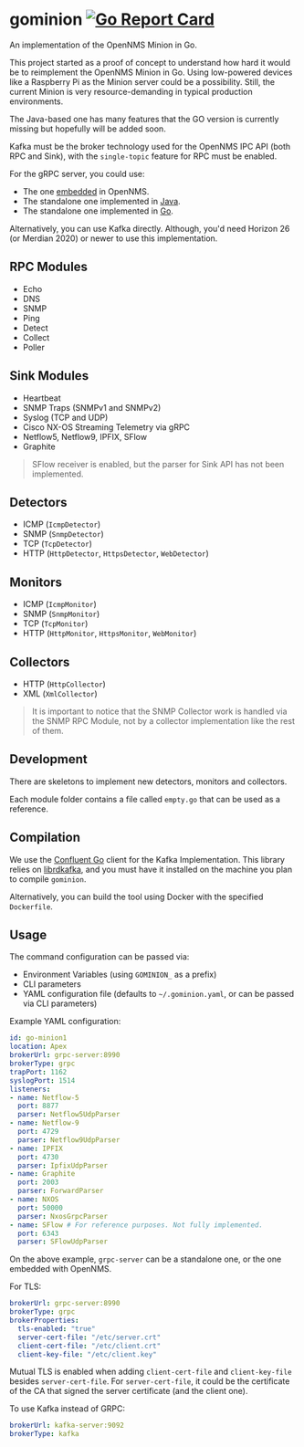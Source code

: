 # gominion [![Go Report Card](https://goreportcard.com/badge/github.com/agalue/gominion)](https://goreportcard.com/report/github.com/agalue/gominion)

An implementation of the OpenNMS Minion in Go.

This project started as a proof of concept to understand how hard it would be to reimplement the OpenNMS Minion in Go. Using low-powered devices like a Raspberry Pi as the Minion server could be a possibility. Still, the current Minion is very resource-demanding in typical production environments.

The Java-based one has many features that the GO version is currently missing but hopefully will be added soon.

Kafka must be the broker technology used for the OpenNMS IPC API (both RPC and Sink), with the `single-topic` feature for RPC must be enabled.

For the gRPC server, you could use:

* The one [embedded](https://docs.opennms.org/opennms/releases/27.1.1/guide-install/guide-install.html#_configure_opennms_horizon_2) in OpenNMS.
* The standalone one implemented in [Java](https://github.com/OpenNMS/grpc-server).
* The standalone one implemented in [Go](https://github.com/agalue/onms-grpc-server).

Alternatively, you can use Kafka directly. Although, you'd need Horizon 26 (or Merdian 2020) or newer to use this implementation.

## RPC Modules

* Echo
* DNS
* SNMP
* Ping
* Detect
* Collect
* Poller

## Sink Modules

* Heartbeat
* SNMP Traps (SNMPv1 and SNMPv2)
* Syslog (TCP and UDP)
* Cisco NX-OS Streaming Telemetry via gRPC
* Netflow5, Netflow9, IPFIX, SFlow
* Graphite

> SFlow receiver is enabled, but the parser for Sink API has not been implemented.

## Detectors

* ICMP (`IcmpDetector`)
* SNMP (`SnmpDetector`)
* TCP (`TcpDetector`)
* HTTP (`HttpDetector`, `HttpsDetector`, `WebDetector`)

## Monitors

* ICMP (`IcmpMonitor`)
* SNMP (`SnmpMonitor`)
* TCP (`TcpMonitor`)
* HTTP (`HttpMonitor`, `HttpsMonitor`, `WebMonitor`)

## Collectors

* HTTP (`HttpCollector`)
* XML (`XmlCollector`)

> It is important to notice that the SNMP Collector work is handled via the SNMP RPC Module, not by a collector implementation like the rest of them.

## Development

There are skeletons to implement new detectors, monitors and collectors.

Each module folder contains a file called `empty.go` that can be used as a reference.

## Compilation

We use the [Confluent Go](https://github.com/confluentinc/confluent-kafka-go) client for the Kafka Implementation. This library relies on [librdkafka](https://github.com/edenhill/librdkafka), and you must have it installed on the machine you plan to compile `gominion`.

Alternatively, you can build the tool using Docker with the specified `Dockerfile`.

## Usage

The command configuration can be passed via:

* Environment Variables (using `GOMINION_` as a prefix)
* CLI parameters
* YAML configuration file (defaults to `~/.gominion.yaml`, or can be passed via CLI parameters)

Example YAML configuration:

```yaml
id: go-minion1
location: Apex
brokerUrl: grpc-server:8990
brokerType: grpc
trapPort: 1162
syslogPort: 1514
listeners:
- name: Netflow-5
  port: 8877
  parser: Netflow5UdpParser
- name: Netflow-9
  port: 4729
  parser: Netflow9UdpParser
- name: IPFIX
  port: 4730
  parser: IpfixUdpParser
- name: Graphite
  port: 2003
  parser: ForwardParser
- name: NXOS
  port: 50000
  parser: NxosGrpcParser
- name: SFlow # For reference purposes. Not fully implemented.
  port: 6343
  parser: SFlowUdpParser
```

On the above example, `grpc-server` can be a standalone one, or the one embedded with OpenNMS.

For TLS:

```yaml
brokerUrl: grpc-server:8990
brokerType: grpc
brokerProperties:
  tls-enabled: "true"
  server-cert-file: "/etc/server.crt"
  client-cert-file: "/etc/client.crt"
  client-key-file: "/etc/client.key"
```

Mutual TLS is enabled when adding `client-cert-file` and `client-key-file` besides `server-cert-file`. For `server-cert-file`, it could be the certificate of the CA that signed the server certificate (and the client one).

To use Kafka instead of GRPC:

```yaml
brokerUrl: kafka-server:9092
brokerType: kafka
```